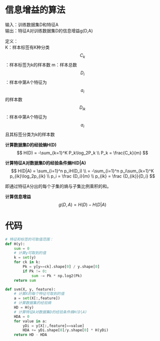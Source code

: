 # 信息增益的算法

输入：训练数据集D和特征A  
输出：特征A对训练数据集D的信息增益g(D,A)  

定义：  
K：样本标签有K种分类  
$$C_k$$：样本标签为k的样本数
m：样本总数
$$D_i$$：样本中第A个特征为$$a_i$$的样本数  
$$D_{ik}$$：样本中第A个特征为$$a_i$$且其标签分类为k的样本数

**计算数据集D的经验熵H(D)**  
$$
H(D) = -\sum_{k=1}^K P_k\log_2P_k  \\
P_k = \frac{C_k}{m}
$$

**计算特征A对数据集D的经验条件熵H(D|A)**
$$
H(D|A) = \sum_{i=1}^n p_iH(D_i) \\
= -\sum_{i=1}^n p_i\sum_{k=1}^K p_{ik}\log_2p_{ik} \\
p_i = \frac {D_i}{m} \\
p_{ik} = \frac {D_{ik}}{D_i}
$$

即通过特征A分出的每个子集的熵与子集比例乘积的和。  

**计算信息增益**
$$
g(D, A) = H(D) - H(D|A)
$$

# 代码

```python
# 特征和标签的可取值范围：
def H(y):
    sum = 0
    # 计算y可取到的值
    k = set(y)
    for ck in k:
        Pk = y[y==ck].shape[0] / y.shape[0]
        if Pk != 0:
            sum -= Pk * np.log2(Pk)
    return sum

def svm(X, y, feature):
    # 计算X的每个特征可取到的值
    a = set(X[:,feature])
    # 计算数据集的经验熵
    HD = H(y)
    # 计算特征A对数据集D的经验条件熵H(D|A)
    HDA = 0
    for value in a:
        yDi = y[X[:,feature]==value]
        HDA += yDi.shape[0]/y.shape[0] * H(yDi)
    return HD - HDA
```